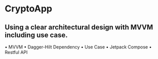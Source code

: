 # CryptoApp
## Using a clear architectural design with MVVM including use case. 

•	MVVM 
•	Dagger-Hilt Dependency 
•	Use Case 
•	Jetpack Compose 
•	Restful API 
